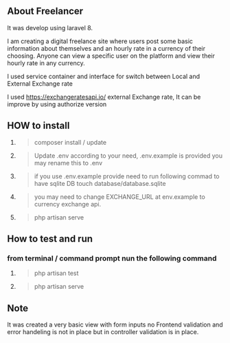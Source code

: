 ## About Freelancer

It was develop using laravel 8.

I am creating a digital freelance site where users post some basic information about themselves and an hourly rate in a currency of their choosing. Anyone can view a specific user on the platform and view their hourly rate in any currency.

I used service container and interface for switch between Local and External Exchange rate

I used https://exchangeratesapi.io/ external Exchange rate, It can be improve by using authorize version

## HOW to install

1.  > composer install / update
2.  > Update .env according to your need, .env.example is provided you may rename this to .env
3.  > if you use .env.example provide need to run following commad to have sqlite DB
    > touch database/database.sqlite
4.  > you may need to change EXCHANGE_URL at env.example to currency exchange api.
5.  > php artisan serve

## How to test and run

### from terminal / command prompt nun the following command

1.  > php artisan test
2.  > php artisan serve

## Note

It was created a very basic view with form inputs no Frontend validation and error handeling is not in place but in controller validation is in place.
